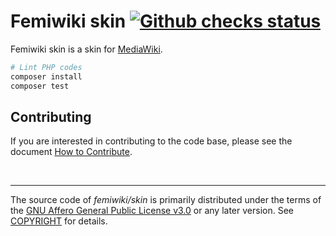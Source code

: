 Femiwiki skin [![Github checks status]][Github checks Link]
====
Femiwiki skin is a skin for [MediaWiki].

```sh
# Lint PHP codes
composer install
composer test
```

## Contributing

If you are interested in contributing to the code base, please see the document [How to Contribute].

&nbsp;

---

The source code of *femiwiki/skin* is primarily distributed under the terms
of the [GNU Affero General Public License v3.0] or any later version. See
[COPYRIGHT] for details.

[Github checks status]: https://badgen.net/github/checks/femiwiki/skin
[Github checks Link]: https://github.com/femiwiki/FemiwikiSkin/actions
[MediaWiki]: https://www.mediawiki.org/
[how to contribute]: https://github.com/femiwiki/femiwiki/blob/main/how-to-contribute-to-extensions.md
[GNU Affero General Public License v3.0]: LICENSE
[COPYRIGHT]: COPYRIGHT
